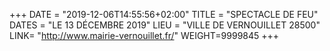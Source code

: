 +++
DATE = "2019-12-06T14:55:56+02:00"
TITLE = "SPECTACLE DE FEU"
DATES = "LE 13 DÉCEMBRE 2019"
LIEU = "VILLE DE VERNOUILLET 28500"
LINK= "http://www.mairie-vernouillet.fr/"
WEIGHT=9999845
+++

